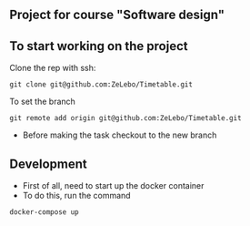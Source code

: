 ## Project for course "Software design"

## To start working on the project
Clone the rep with ssh:
```
git clone git@github.com:ZeLebo/Timetable.git
```

To set the branch
```
git remote add origin git@github.com:ZeLebo/Timetable.git
```

* Before making the task checkout to the new branch

## Development
* First of all, need to start up the docker container
* To do this, run the command
```
docker-compose up
```